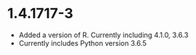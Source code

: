 # 1.4.1717-3

- Added a version of R. Currently including 4.1.0, 3.6.3
- Currently includes Python version 3.6.5
